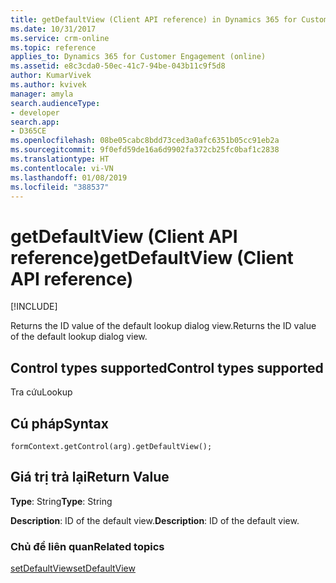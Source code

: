 ```yaml
---
title: getDefaultView (Client API reference) in Dynamics 365 for Customer Engagement| MicrosoftDocs
ms.date: 10/31/2017
ms.service: crm-online
ms.topic: reference
applies_to: Dynamics 365 for Customer Engagement (online)
ms.assetid: e8c3cda0-50ec-41c7-94be-043b11c9f5d8
author: KumarVivek
ms.author: kvivek
manager: amyla
search.audienceType:
- developer
search.app:
- D365CE
ms.openlocfilehash: 08be05cabc8bdd73ced3a0afc6351b05cc91eb2a
ms.sourcegitcommit: 9f0efd59de16a6d9902fa372cb25fc0baf1c2838
ms.translationtype: HT
ms.contentlocale: vi-VN
ms.lasthandoff: 01/08/2019
ms.locfileid: "388537"
---
```

# <a name="getdefaultview-client-api-reference"></a><span data-ttu-id="17f8d-102">getDefaultView (Client API reference)</span><span class="sxs-lookup"><span data-stu-id="17f8d-102">getDefaultView (Client API reference)</span></span>

[!INCLUDE[](../../../../includes/cc_applies_to_update_9_0_0.md)]

<span data-ttu-id="17f8d-103">Returns the ID value of the default lookup dialog view.</span><span class="sxs-lookup"><span data-stu-id="17f8d-103">Returns the ID value of the default lookup dialog view.</span></span>

## <a name="control-types-supported"></a><span data-ttu-id="17f8d-104">Control types supported</span><span class="sxs-lookup"><span data-stu-id="17f8d-104">Control types supported</span></span>

<span data-ttu-id="17f8d-105">Tra cứu</span><span class="sxs-lookup"><span data-stu-id="17f8d-105">Lookup</span></span>

## <a name="syntax"></a><span data-ttu-id="17f8d-106">Cú pháp</span><span class="sxs-lookup"><span data-stu-id="17f8d-106">Syntax</span></span>
 
`formContext.getControl(arg).getDefaultView();`

## <a name="return-value"></a><span data-ttu-id="17f8d-107">Giá trị trả lại</span><span class="sxs-lookup"><span data-stu-id="17f8d-107">Return Value</span></span>

<span data-ttu-id="17f8d-108">**Type**: String</span><span class="sxs-lookup"><span data-stu-id="17f8d-108">**Type**: String</span></span>

<span data-ttu-id="17f8d-109">**Description**: ID of the default view.</span><span class="sxs-lookup"><span data-stu-id="17f8d-109">**Description**: ID of the default view.</span></span> 


### <a name="related-topics"></a><span data-ttu-id="17f8d-110">Chủ đề liên quan</span><span class="sxs-lookup"><span data-stu-id="17f8d-110">Related topics</span></span>

[<span data-ttu-id="17f8d-111">setDefaultView</span><span class="sxs-lookup"><span data-stu-id="17f8d-111">setDefaultView</span></span>](setDefaultView.md)

